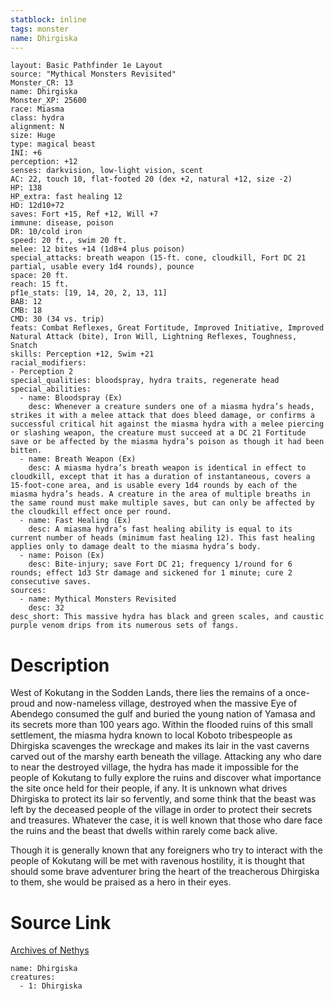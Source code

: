 ```yaml
---
statblock: inline
tags: monster
name: Dhirgiska
---
```

```statblock
layout: Basic Pathfinder 1e Layout
source: "Mythical Monsters Revisited"
Monster_CR: 13
name: Dhirgiska
Monster_XP: 25600
race: Miasma
class: hydra
alignment: N
size: Huge
type: magical beast
INI: +6
perception: +12
senses: darkvision, low-light vision, scent
AC: 22, touch 10, flat-footed 20 (dex +2, natural +12, size -2)
HP: 138
HP_extra: fast healing 12
HD: 12d10+72
saves: Fort +15, Ref +12, Will +7
immune: disease, poison
DR: 10/cold iron
speed: 20 ft., swim 20 ft.
melee: 12 bites +14 (1d8+4 plus poison)
special_attacks: breath weapon (15-ft. cone, cloudkill, Fort DC 21 partial, usable every 1d4 rounds), pounce
space: 20 ft.
reach: 15 ft.
pf1e_stats: [19, 14, 20, 2, 13, 11]
BAB: 12
CMB: 18
CMD: 30 (34 vs. trip)
feats: Combat Reflexes, Great Fortitude, Improved Initiative, Improved Natural Attack (bite), Iron Will, Lightning Reflexes, Toughness, Snatch
skills: Perception +12, Swim +21
racial_modifiers:
- Perception 2
special_qualities: bloodspray, hydra traits, regenerate head
special_abilities:
  - name: Bloodspray (Ex)
    desc: Whenever a creature sunders one of a miasma hydra’s heads, strikes it with a melee attack that does bleed damage, or confirms a successful critical hit against the miasma hydra with a melee piercing or slashing weapon, the creature must succeed at a DC 21 Fortitude save or be affected by the miasma hydra’s poison as though it had been bitten.
  - name: Breath Weapon (Ex)
    desc: A miasma hydra’s breath weapon is identical in effect to cloudkill, except that it has a duration of instantaneous, covers a 15-foot-cone area, and is usable every 1d4 rounds by each of the miasma hydra’s heads. A creature in the area of multiple breaths in the same round must make multiple saves, but can only be affected by the cloudkill effect once per round.
  - name: Fast Healing (Ex)
    desc: A miasma hydra’s fast healing ability is equal to its current number of heads (minimum fast healing 12). This fast healing applies only to damage dealt to the miasma hydra’s body.
  - name: Poison (Ex)
    desc: Bite-injury; save Fort DC 21; frequency 1/round for 6 rounds; effect 1d3 Str damage and sickened for 1 minute; cure 2 consecutive saves.
sources:
  - name: Mythical Monsters Revisited
    desc: 32
desc_short: This massive hydra has black and green scales, and caustic purple venom drips from its numerous sets of fangs.
```
# Description
West of Kokutang in the Sodden Lands, there lies the remains of a once-proud and now-nameless village, destroyed when the massive Eye of Abendego consumed the gulf and buried the young nation of Yamasa and its secrets more than 100 years ago. Within the flooded ruins of this small settlement, the miasma hydra known to local Koboto tribespeople as Dhirgiska scavenges the wreckage and makes its lair in the vast caverns carved out of the marshy earth beneath the village. Attacking any who dare to near the destroyed village, the hydra has made it impossible for the people of Kokutang to fully explore the ruins and discover what importance the site once held for their people, if any. It is unknown what drives Dhirgiska to protect its lair so fervently, and some think that the beast was left by the deceased people of the village in order to protect their secrets and treasures. Whatever the case, it is well known that those who dare face the ruins and the beast that dwells within rarely come back alive.

Though it is generally known that any foreigners who try to interact with the people of Kokutang will be met with ravenous hostility, it is thought that should some brave adventurer bring the heart of the treacherous Dhirgiska to them, she would be praised as a hero in their eyes.
# Source Link
[Archives of Nethys](https://aonprd.com/MonsterDisplay.aspx?ItemName=Dhirgiska)
```encounter-table
name: Dhirgiska
creatures:
  - 1: Dhirgiska
```
